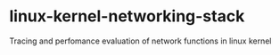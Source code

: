# linux-kernel-networking-stack
Tracing and perfomance evaluation of network functions in linux kernel
